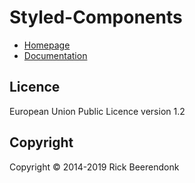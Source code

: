 # Styled-Components

* [Homepage](https://www.styled-components.com/)
* [Documentation](https://www.styled-components.com/docs)

## Licence

European Union Public Licence version 1.2

## Copyright

Copyright © 2014-2019 Rick Beerendonk
